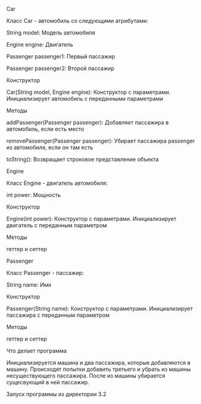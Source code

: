 Car

Класс Car - автомобиль со следующими атрибутами:

String model: Модель автомобиля

Engine engine: Двигатель

Passenger passenger1: Первый пассажир

Passenger passenger2: Второй пассажир

Конструктор

Car(String model, Engine engine): Конструктор с параметрами. Инициализирует автомобиль с переданными параметрами

Методы

addPassenger(Passenger passenger): Добавляет пассажира в автомобиль, если есть место

removePassenger(Passenger passenger): Убирает пассажира passenger из автомобиля, если он там есть

toString(): Возвращает строковое представление объекта

Engine

Класс Engine - двигатель автомобиля:

int power: Мощность

Конструктор

Engine(int power): Конструктор с параметрами. Инициализирует двигатель с переданным параметром

Методы

геттер и сеттер

Passenger

Класс Passenger - пассажир:

String name: Имя

Конструктор

Passenger(String name): Конструктор с параметрами. Инициализирует пассажира с переданным параметром

Методы

геттер и сеттер

Что делает программа

Инициализируется машина и два пассажира, которые добавляются в машину. Происходят попытки добавить третьего и убрать из машины несуществующего пассажира. После из машины убирается сущесвующий в ней пассажир.

Запуск программы из директории 3.2
